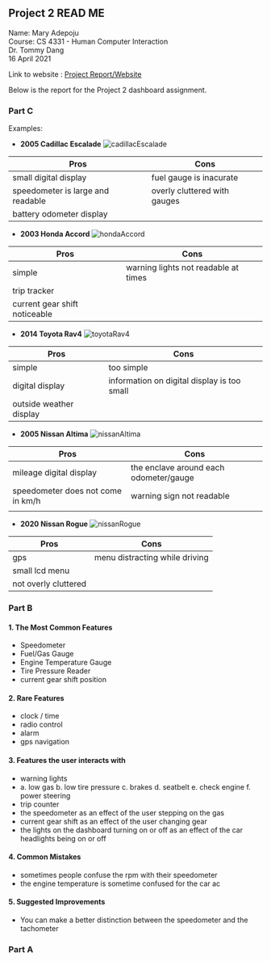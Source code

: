 ## Project 2 READ ME

Name: Mary Adepoju  
Course: CS 4331 - Human Computer Interaction  
Dr. Tommy Dang  
16 April 2021 

Link to website : [Project Report/Website](https://maryadepoju98.github.io/)
  
Below is the report for the Project 2 dashboard assignment. 

### Part C
Examples:
-   **2005 Cadillac Escalade** ![cadillacEscalade](https://user-images.githubusercontent.com/43687054/115165201-67048f00-a072-11eb-9706-26b9ed5f95c8.jpeg)

| Pros                              | Cons                        |   
|-----------------------------------|-----------------------------|
| small digital display             | fuel gauge is inacurate     | 
| speedometer is large and readable | overly cluttered with gauges| 
| battery odometer display          |                             |  

-   **2003 Honda Accord** ![hondaAccord](https://user-images.githubusercontent.com/43687054/115165223-84395d80-a072-11eb-970c-d119febe17dd.jpeg)

| Pros                           | Cons                                 |
|--------------------------------|--------------------------------------|
| simple                         | warning lights not readable at times |
| trip tracker                   |                                      |
| current gear shift noticeable  |                                      |

-   **2014 Toyota Rav4** ![toyotaRav4](https://user-images.githubusercontent.com/43687054/115165267-b5b22900-a072-11eb-9e89-5582b299a1ca.jpeg)

| Pros                     | Cons                                        |
|--------------------------|---------------------------------------------|
| simple                   | too simple                                  | 
| digital display          | information on digital display is too small |
| outside weather display  |                                             | 

-   **2005 Nissan Altima** ![nissanAltima](https://user-images.githubusercontent.com/43687054/115165248-a206c280-a072-11eb-8a39-0a895fd02abe.jpeg)

| Pros                              | Cons                                   |
|-----------------------------------|----------------------------------------|
| mileage digital display           | the enclave around each odometer/gauge |
| speedometer does not come in km/h | warning sign not readable              |
|                                   |                                        |

-   **2020 Nissan Rogue** ![nissanRogue](https://user-images.githubusercontent.com/43687054/115165231-8ef3f280-a072-11eb-8c27-b33def793ce1.jpg)

| Pros                  | Cons                           |
|-----------------------|--------------------------------|
| gps                   | menu distracting while driving |
| small lcd menu        |                                |
| not overly cluttered  |                                |


### Part B

#### 1. The Most Common Features
- Speedometer
- Fuel/Gas Gauge
- Engine Temperature Gauge
- Tire Pressure Reader
- current gear shift position

#### 2. Rare Features
- clock / time
- radio control
- alarm
- gps navigation

#### 3. Features the user interacts with

- warning lights
- a. low gas
  b. low tire pressure 
  c. brakes
  d. seatbelt 
  e. check engine
  f. power steering
-  trip counter 
-  the speedometer as an effect of the user stepping on the gas
-  current gear shift as an effect of the user changing gear
-  the lights on the dashboard turning on or off as an effect of the car headlights being on or off

#### 4. Common Mistakes
- sometimes people confuse the rpm with their speedometer
- the engine temperature is sometime confused for the car ac

#### 5. Suggested Improvements
- You can make a better distinction between the speedometer and the tachometer


### Part A
